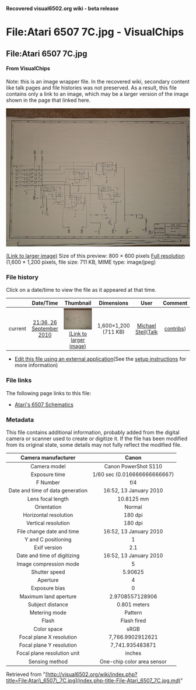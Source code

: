 **Recovered visual6502.org wiki - beta release**

# File:Atari 6507 7C.jpg - VisualChips

## File:Atari 6507 7C.jpg

#### From VisualChips


Note: this is an image wrapper file. In the recovered wiki,
secondary content like talk pages and file histories was
not preserved. As a result, this file contains only a link
to an image, which may be a larger version of the image shown
in the page that linked here.

![File:Atari 6507 7C.jpg](images/thumb/8/85/Atari_6507_7C.jpg/800px-Atari_6507_7C.jpg)

[(Link to larger image)](images/8/85/Atari_6507_7C.jpg)
Size of this preview: 800 × 600 pixels
[Full resolution](images/8/85/Atari_6507_7C.jpg)‎ (1,600 × 1,200 pixels, file size: 711 KB, MIME type: image/jpeg)

### File history

Click on a date/time to view the file as it appeared at that time.

| | Date/Time | Thumbnail | Dimensions | User | Comment |
|:---:|:---:|:---:|:---:|:---:|:---:|
| current | [21:36, 26 September 2010](images/8/85/Atari_6507_7C.jpg) | ![Thumbnail for version as of 21:36, 26 September 2010](images/thumb/8/85/Atari_6507_7C.jpg/120px-Atari_6507_7C.jpg) [(Link to larger image)](images/8/85/Atari_6507_7C.jpg) | 1,600×1,200 (711 KB) | [Michael Steil](index.php-title-User-Michael_Steil.md)([Talk](index.php-title-User_talk-Michael_Steil.md) | [contribs](./index.php%3Ftitle=Special:Contributions/Michael_Steil.md)) | |

- [Edit this file using an external application](index.php-title-File-Atari_6507_7C.jpg.md)(See the [setup instructions](http://www.mediawiki.org/wiki/Manual:External_editors) for more information)

### File links

The following page links to this file:

- [Atari's 6507 Schematics](index.php-title-Atari~s_6507_Schematics.md)

### Metadata
This file contains additional information, probably added from the digital camera or scanner used to create or digitize it.
If the file has been modified from its original state, some details may not fully reflect the modified file.

| Camera manufacturer | Canon |
|:---:|:---:|
Camera model | Canon PowerShot S110 |
Exposure time | 1/60 sec (0.016666666666667) |
F Number | f/4 |
Date and time of data generation | 16:52, 13 January 2010 |
Lens focal length | 10.8125 mm |
Orientation | Normal |
Horizontal resolution | 180 dpi |
Vertical resolution | 180 dpi |
File change date and time | 16:52, 13 January 2010 |
Y and C positioning | 1 |
Exif version | 2.1 |
Date and time of digitizing | 16:52, 13 January 2010 |
Image compression mode | 5 |
Shutter speed | 5.90625 |
Aperture | 4 |
Exposure bias | 0 |
Maximum land aperture | 2.9708557128906 |
Subject distance | 0.801 meters |
Metering mode | Pattern |
Flash | Flash fired |
Color space | sRGB |
Focal plane X resolution | 7,766.9902912621 |
Focal plane Y resolution | 7,741.935483871 |
Focal plane resolution unit | inches |
Sensing method | One-chip color area sensor |

Retrieved from "[http://visual6502.org/wiki/index.php?title=File:Atari\_6507\_7C.jpg](index.php-title-File-Atari_6507_7C.jpg.md)"

